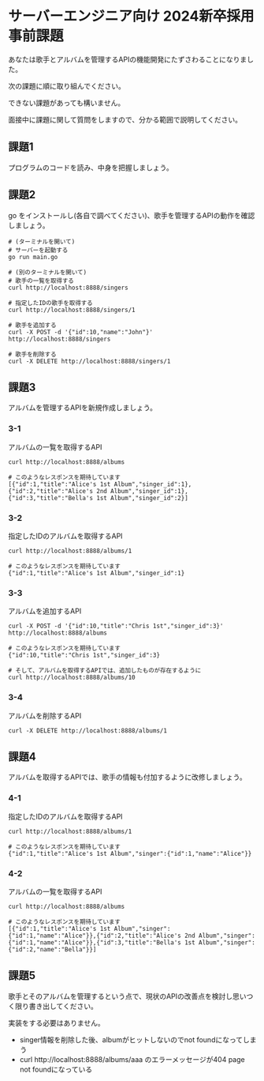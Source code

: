 # サーバーエンジニア向け 2024新卒採用事前課題

あなたは歌手とアルバムを管理するAPIの機能開発にたずさわることになりました。

次の課題に順に取り組んでください。

できない課題があっても構いません。

面接中に課題に関して質問をしますので、分かる範囲で説明してください。

## 課題1
プログラムのコードを読み、中身を把握しましょう。

## 課題2
go をインストールし(各自で調べてください)、歌手を管理するAPIの動作を確認しましょう。

```
# (ターミナルを開いて)
# サーバーを起動する
go run main.go
```

```
# (別のターミナルを開いて)
# 歌手の一覧を取得する
curl http://localhost:8888/singers

# 指定したIDの歌手を取得する
curl http://localhost:8888/singers/1

# 歌手を追加する
curl -X POST -d '{"id":10,"name":"John"}' http://localhost:8888/singers

# 歌手を削除する
curl -X DELETE http://localhost:8888/singers/1
```

## 課題3
アルバムを管理するAPIを新規作成しましょう。

### 3-1
アルバムの一覧を取得するAPI
```
curl http://localhost:8888/albums

# このようなレスポンスを期待しています
[{"id":1,"title":"Alice's 1st Album","singer_id":1},{"id":2,"title":"Alice's 2nd Album","singer_id":1},{"id":3,"title":"Bella's 1st Album","singer_id":2}]
```

### 3-2
指定したIDのアルバムを取得するAPI
```
curl http://localhost:8888/albums/1

# このようなレスポンスを期待しています
{"id":1,"title":"Alice's 1st Album","singer_id":1}
```

### 3-3
アルバムを追加するAPI
```
curl -X POST -d '{"id":10,"title":"Chris 1st","singer_id":3}' http://localhost:8888/albums

# このようなレスポンスを期待しています
{"id":10,"title":"Chris 1st","singer_id":3}

# そして、アルバムを取得するAPIでは、追加したものが存在するように
curl http://localhost:8888/albums/10
```

### 3-4
アルバムを削除するAPI
```
curl -X DELETE http://localhost:8888/albums/1
```

## 課題4
アルバムを取得するAPIでは、歌手の情報も付加するように改修しましょう。

### 4-1
指定したIDのアルバムを取得するAPI
```
curl http://localhost:8888/albums/1

# このようなレスポンスを期待しています
{"id":1,"title":"Alice's 1st Album","singer":{"id":1,"name":"Alice"}}
```

### 4-2
アルバムの一覧を取得するAPI
```
curl http://localhost:8888/albums

# このようなレスポンスを期待しています
[{"id":1,"title":"Alice's 1st Album","singer":{"id":1,"name":"Alice"}},{"id":2,"title":"Alice's 2nd Album","singer":{"id":1,"name":"Alice"}},{"id":3,"title":"Bella's 1st Album","singer":{"id":2,"name":"Bella"}}]
```

## 課題5
歌手とそのアルバムを管理するという点で、現状のAPIの改善点を検討し思いつく限り書き出してください。

実装をする必要はありません。

- singer情報を削除した後、albumがヒットしないのでnot foundになってしまう
- curl http://localhost:8888/albums/aaa のエラーメッセージが404 page not foundになっている